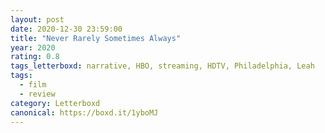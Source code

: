 ```yaml
---
layout: post 
date: 2020-12-30 23:59:00
title: "Never Rarely Sometimes Always"
year: 2020
rating: 0.8
tags_letterboxd: narrative, HBO, streaming, HDTV, Philadelphia, Leah
tags:
  - film
  - review
category: Letterboxd
canonical: https://boxd.it/1yboMJ
---
```

